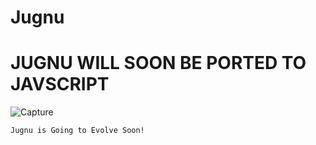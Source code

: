 # Jugnu


# JUGNU WILL SOON BE PORTED TO JAVSCRIPT


![Capture](https://image.flaticon.com/icons/png/512/869/869316.png)

`Jugnu is Going to Evolve Soon!`

